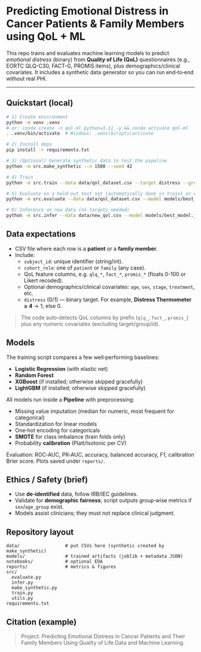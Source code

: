 
# Predicting Emotional Distress in Cancer Patients & Family Members using QoL + ML

This repo trains and evaluates machine learning models to predict *emotional distress* (binary) from **Quality of Life (QoL)** questionnaires (e.g., EORTC QLQ-C30, FACT-G, PROMIS items), plus demographics/clinical covariates. It includes a synthetic data generator so you can run end‑to‑end without real PHI.

---

## Quickstart (local)

```bash
# 1) Create environment
python -m venv .venv
# or: conda create -n qol-ml python=3.11 -y && conda activate qol-ml
. .venv/bin/activate  # Windows: .venv\Scripts\activate

# 2) Install deps
pip install -r requirements.txt

# 3) (Optional) Generate synthetic data to test the pipeline
python -m src.make_synthetic --n 1500 --seed 42

# 4) Train
python -m src.train --data data/qol_dataset.csv --target distress --group_col cohort_role --id_col subject_id --outdir models

# 5) Evaluate on a held‑out test set (automatically done in train) or on an external CSV:
python -m src.evaluate --data data/qol_dataset.csv --model models/best_model.joblib --target distress

# 6) Inference on new data (no targets needed)
python -m src.infer --data data/new_qol.csv --model models/best_model.joblib --out predictions.csv
```

## Data expectations

- CSV file where each row is a **patient** or a **family member**.
- Include:
  - `subject_id`: unique identifier (string/int).
  - `cohort_role`: one of `patient` or `family` (any case).
  - QoL feature columns, e.g. `qlq_*`, `fact_*`, `promis_*` (floats 0-100 or Likert recoded).
  - Optional demographics/clinical covariates: `age`, `sex`, `stage`, `treatment`, etc.
  - `distress` (0/1) — binary target. For example, **Distress Thermometer ≥ 4** → 1; else 0.

> The code auto‑detects QoL columns by prefix (`qlq_`, `fact_`, `promis_`) plus any numeric covariates (excluding target/group/id).

## Models

The training script compares a few well‑performing baselines:

- **Logistic Regression** (with elastic net)
- **Random Forest**
- **XGBoost** (if installed; otherwise skipped gracefully)
- **LightGBM** (if installed; otherwise skipped gracefully)

All models run inside a **Pipeline** with preprocessing:
- Missing value imputation (median for numeric, most frequent for categorical)
- Standardization for linear models
- One‑hot encoding for categoricals
- **SMOTE** for class imbalance (train folds only)
- Probability **calibration** (Platt/Isotonic per CV)

Evaluation: ROC‑AUC, PR‑AUC, accuracy, balanced accuracy, F1, calibration Brier score. Plots saved under `reports/`.

## Ethics / Safety (brief)

- Use **de‑identified** data, follow IRB/IEC guidelines.
- Validate for **demographic fairness**; script outputs group‑wise metrics if `sex`/`age_group` exist.
- Models assist clinicians; they must not replace clinical judgment.

## Repository layout

```
data/                 # put CSVs here (synthetic created by make_synthetic)
models/               # trained artifacts (joblib + metadata JSON)
notebooks/            # optional EDA
reports/              # metrics & figures
src/
  evaluate.py
  infer.py
  make_synthetic.py
  train.py
  utils.py
requirements.txt
```

## Citation (example)

> Project: Predicting Emotional Distress in Cancer Patients and Their Family Members Using Quality of Life Data and Machine Learning.

